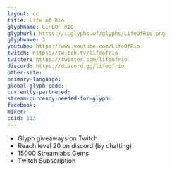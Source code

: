 ```yaml
---
layout: cc
title: Life of Rio
glyphname: LIFEOF RIO
glyphurl: https://i.glyphs.wf/glyphs/LifeOfRio.png
glyphwave: 3
youtube: https://www.youtube.com/LifeOfRio
twitch: https://twitch.tv/lifeofrio
twitter: https://twitter.com/lifeofrio
discord: https://discord.gg/lifeofrio
other-site: 
primary-language: 
global-glyph-code: 
currently-partnered: 
stream-currency-needed-for-glyph: 
facebook: 
mixer: 
ccid: 113
---
```

* Glyph giveaways on Twitch
* Reach level 20 on discord (by chatting)
* 15000 Streamlabs Gems
* Twitch Subscription
